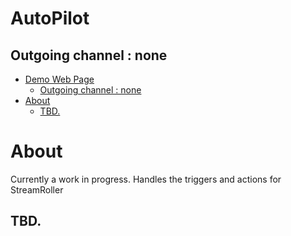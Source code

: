 # AutoPilot
## Outgoing channel : none
- [Demo Web Page](#demo-web-page)
  - [Outgoing channel : none](#outgoing-channel--none)
- [About](#about)
  - [TBD.](#tbd)
# About
Currently a work in progress. Handles the triggers and actions for StreamRoller

## TBD.
